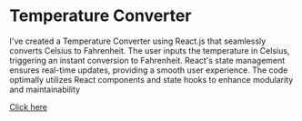 # Temperature Converter

I've created a Temperature Converter using React.js that seamlessly converts Celsius to Fahrenheit.
The user inputs the temperature in Celsius, triggering an instant conversion to Fahrenheit. 
React's state management ensures real-time updates, providing a smooth user experience.
The code optimally utilizes React components and state hooks to enhance modularity and maintainability

[Click here](https://temperature-converter-beta-kohl.vercel.app/)
